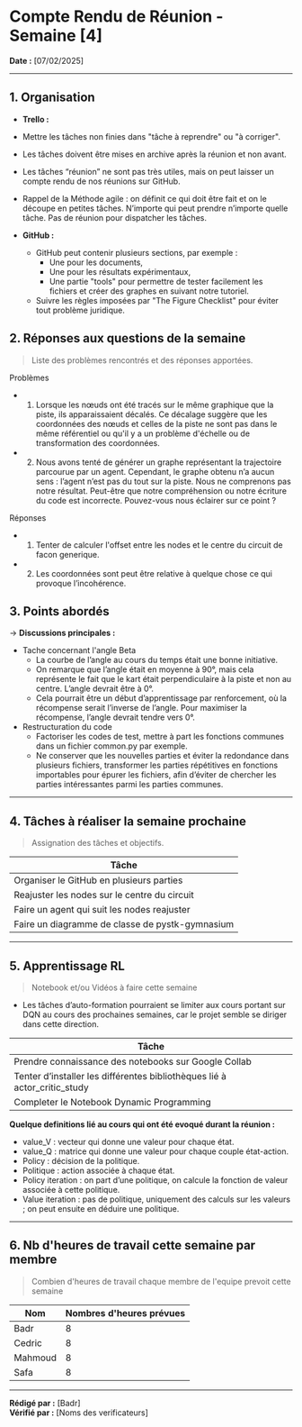 # Compte Rendu de Réunion - Semaine [4]

**Date :** [07/02/2025]  

---

## 1. Organisation
- **Trello :**
- Mettre les tâches non finies dans "tâche à reprendre" ou "à corriger".
- Les tâches doivent être mises en archive après la réunion et non avant.
- Les tâches “réunion” ne sont pas très utiles, mais on peut laisser un compte rendu de nos réunions sur GitHub.
- Rappel de la Méthode agile : on définit ce qui doit être fait et on le découpe en petites tâches. 
  N’importe qui peut prendre n’importe quelle tâche. Pas de réunion pour dispatcher les tâches.


- **GitHub :**
  - GitHub peut contenir plusieurs sections, par exemple :
    - Une pour les documents,
    - Une pour les résultats expérimentaux,
    - Une partie "tools" pour permettre de tester facilement les fichiers et créer des graphes en suivant notre tutoriel.
  - Suivre les règles imposées par "The Figure Checklist" pour éviter tout problème juridique.


## 2. Réponses aux questions de la semaine
> Liste des problèmes rencontrés et des réponses apportées.

Problèmes
-  1) Lorsque les nœuds ont été tracés sur le même graphique que la
  piste, ils apparaissaient décalés. Ce décalage suggère que les
  coordonnées des nœuds et celles de la piste ne sont pas dans le
  même référentiel ou qu'il y a un problème d'échelle ou de
  transformation des coordonnées.
-  2) Nous avons tenté de générer un graphe représentant la trajectoire
   parcourue par un agent. Cependant, le graphe obtenu n’a aucun sens :
   l’agent n’est pas du tout sur la piste. Nous ne comprenons pas
   notre résultat. Peut-être que notre compréhension ou notre
   écriture du code est incorrecte. Pouvez-vous nous éclairer sur ce
   point ?

Réponses
- 1) Tenter de calculer l'offset entre les nodes et le centre du circuit de facon generique.
- 2) Les coordonnées sont peut être relative à quelque chose ce qui provoque l’incohérence.



## 3. Points abordés
-> **Discussions principales :**  
  - Tache concernant l'angle Beta
     - La courbe de l’angle au cours du temps était une bonne initiative.
    - On remarque que l’angle était en moyenne à 90°, 
    mais cela représente le fait que le kart était perpendiculaire à la piste et non au centre.
    L’angle devrait être à 0°.
    - Cela pourrait être un début d’apprentissage par renforcement, 
    où la récompense serait l’inverse de l’angle. Pour maximiser la récompense, l’angle devrait tendre vers 0°.
  - Restructuration du code
    - Factoriser les codes de test, mettre à part les fonctions communes dans un fichier common.py par exemple.
    - Ne conserver que les nouvelles parties et éviter la redondance dans plusieurs fichiers, transformer les parties        répétitives en fonctions importables pour épurer les fichiers, afin d’éviter de chercher les parties
      intéressantes parmi les parties communes.    
---

## 4. Tâches à réaliser la semaine prochaine
> Assignation des tâches et objectifs.

| Tâche  | 
|---------|
|Organiser le GitHub en plusieurs parties |
|Reajuster les nodes sur le centre du circuit|
|Faire un agent qui suit les nodes reajuster |
|Faire un diagramme de classe de pystk-gymnasium|

---

## 5. Apprentissage RL
> Notebook et/ou Vidéos à faire cette semaine
  - Les tâches d’auto-formation pourraient se limiter aux cours portant sur DQN au cours des prochaines semaines, 
  car le projet semble se diriger dans cette direction.

| Tâche  | 
|---------|
| Prendre connaissance des notebooks sur Google Collab  |
| Tenter d’installer les différentes bibliothèques lié à actor_critic_study |
| Completer le Notebook Dynamic Programming|

**Quelque definitions lié au cours qui ont été evoqué durant la réunion :** 
- value_V : vecteur qui donne une valeur pour chaque état.
- value_Q : matrice qui donne une valeur pour chaque couple état-action.
- Policy : décision de la politique.
- Politique : action associée à chaque état.
- Policy iteration : on part d’une politique, on calcule la fonction de valeur associée à cette politique.
- Value iteration : pas de politique, uniquement des calculs sur les valeurs ; on peut ensuite en déduire une politique.
---

## 6. Nb d'heures de travail cette semaine par membre
> Combien d'heures de travail chaque membre de l'equipe prevoit cette semaine

|  Nom   |  Nombres d'heures prévues   |
|-----|-----|
| Badr  | 8  |
| Cedric  | 8  |
| Mahmoud  | 8 |
| Safa  | 8 |

---

**Rédigé par :** [Badr]  
**Vérifié par :** [Noms des verificateurs]  
